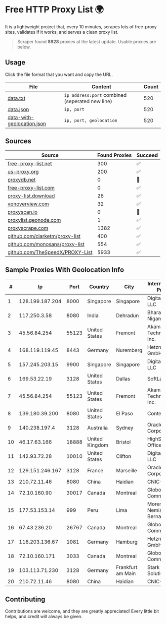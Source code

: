 
# Free HTTP Proxy List 🌍

It is a lightweight project that, every 10 minutes, scrapes lots of free-proxy sites, validates if it works, and serves a clean proxy list.


> Scraper found **8828** proxies at the latest update. Usable proxies are below.

## Usage

Click the file format that you want and copy the URL.


|File|Content|Count|
|----|-------|-----|
|[data.txt](https://raw.githubusercontent.com/themiralay/Proxy-List-World/master/data.txt)|`ip_address:port` combined (seperated new line)|520|
|[data.json](https://raw.githubusercontent.com/themiralay/Proxy-List-World/master/data.json)|`ip, port`|520|
|[data-with-geolocation.json](https://raw.githubusercontent.com/themiralay/Proxy-List-World/master/data-with-geolocation.json)|`ip, port, geolocation`|520|

## Sources

|Source|Found Proxies|Succeed|
|------|-------------|-------|
|[free-proxy-list.net](https://free-proxy-list.net)|300|✅|
|[us-proxy.org](https://www.us-proxy.org)|200|✅|
|[proxydb.net](http://proxydb.net)|0|🚫|
|[free-proxy-list.com](https://free-proxy-list.com/?page=&port=&type%5B%5D=http&type%5B%5D=https&up_time=0&search=Search)|0|✅|
|[proxy-list.download](https://www.proxy-list.download/HTTP)|26|✅|
|[vpnoverview.com](https://vpnoverview.com/privacy/anonymous-browsing/free-proxy-servers)|32|✅|
|[proxyscan.io](https://www.proxyscan.io)|0|🚫|
|[proxylist.geonode.com](https://proxylist.geonode.com/api/proxy-list?limit=300&page=1&sort_by=lastChecked&sort_type=desc&protocols=http,https)|1|✅|
|[proxyscrape.com](https://api.proxyscrape.com/v2/?request=displayproxies&protocol=http&timeout=10000&country=all&ssl=all&anonymity=all)|1382|✅|
|[github.com/clarketm/proxy-list](https://raw.githubusercontent.com/clarketm/proxy-list/master/proxy-list-raw.txt)|400|✅|
|[github.com/monosans/proxy-list](https://raw.githubusercontent.com/monosans/proxy-list/main/proxies/http.txt)|554|✅|
|[github.com/TheSpeedX/PROXY-List](https://raw.githubusercontent.com/TheSpeedX/PROXY-List/master/http.txt)|5933|✅|


## Sample Proxies With Geolocation Info

|#|Ip|Port|Country|City|Internet Service Provider|
|-|--|----|-------|----|-------------------------|
|1|128.199.187.204|8000|Singapore|Singapore|DigitalOcean, LLC|
|2|117.250.3.58|8080|India|Dehradun|Bharat Sanchar Nigam Ltd|
|3|45.56.84.254|55123|United States|Fremont|Akamai Technologies, Inc.|
|4|168.119.119.45|8443|Germany|Nuremberg|Hetzner Online GmbH|
|5|157.245.203.15|9900|Singapore|Singapore|DigitalOcean, LLC|
|6|169.53.22.19|3128|United States|Dallas|SoftLayer|
|7|45.56.84.254|55123|United States|Fremont|Akamai Technologies, Inc.|
|8|139.180.39.200|8080|United States|El Paso|Conterra|
|9|140.238.197.4|3128|Australia|Sydney|Oracle Corporation|
|10|46.17.63.166|18888|United Kingdom|Bristol|HighSpeed Office Limited|
|11|142.93.72.28|10010|United States|Clifton|DigitalOcean, LLC|
|12|129.151.246.167|3128|France|Marseille|Oracle Corporation|
|13|210.72.11.46|8080|China|Haidian|CNIC-CAS|
|14|72.10.160.90|30017|Canada|Montreal|GloboTech Communications|
|15|177.53.153.14|999|Peru|Lima|Moreno Yanoc Nemias Bernardo|
|16|67.43.236.20|26767|Canada|Montreal|GloboTech Communications|
|17|116.203.136.67|1081|Germany|Hamburg|Hetzner Online GmbH|
|18|72.10.160.171|3033|Canada|Montreal|GloboTech Communications|
|19|103.113.71.230|3128|Germany|Frankfurt am Main|Stark Industries Solutions LTD|
|20|210.72.11.46|8080|China|Haidian|CNIC-CAS|



## Contributing

Contributions are welcome, and they are greatly appreciated! Every
little bit helps, and credit will always be given.


